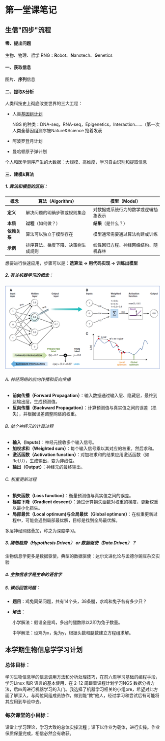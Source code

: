 # 第一堂课笔记

## 生信"四步"流程

#### **零、提出问题**       

生物、物理、哲学    RNG：**R**obot、**N**anotech、**G**enetics

#### **一、获取信息**

图片、**序列**信息

#### **二、提取&分析**

人类科技史上彻底改变世界的三大工程：

- 人类<u>基因组计划</u>

  NGS 的种类：DNA-seq，RNA-seq，Epigenetics，Interaction......（第一次人类全基因组测序被Nature&Science 抢着发表

- 阿波罗登月计划

- 曼哈顿原子弹计划

个人和医学测序产生的大数据：大规模、高维度，学习自由识别和提取信息

#### 三、建模&算法

##### 1. 算法和模型的区别：

| **概念**     | 算法（Algorithm）                  | 模型（Model）                        |
| ------------ | ---------------------------------- | ------------------------------------ |
| **定义**     | 解决问题的明确步骤或规则集合       | 对数据或系统行为的数学或逻辑抽象表示 |
| **本质**     | **过程**（如何做？）               | **结果**（是什么？）                 |
| **依赖关系** | 算法可以独立于模型存在             | 模型通常需要通过算法构建或训练       |
| **示例**     | 排序算法、梯度下降、决策树生成规则 | 线性回归方程、神经网络结构、随机森林 |

想要进行快速应用，步骤可以是：**选算法 → 用代码实现 → 训练出模型**	

##### **2. 有关机器学习的概念：**

![机器学习图标](ML.png)

###### A. 神经网络的前向传播和反向传播

- **前向传播（Forward Propagation）**：输入数据通过输入层、隐藏层，最终到达输出层，生成预测值。
- **反向传播（Backward Propagation）**：计算预测值与真实值之间的误差（损失），并根据误差调整网络的权重。

###### B. 单个神经元的计算过程

- **输入（Inputs）**：神经元接收多个输入信号。
- **加权求和（Weighted sum）**：每个输入信号乘以其对应的权重，然后求和。
- **激活函数（Activation function）**：对加权求和的结果应用激活函数（如ReLU），生成输出，变为非线性。
- **输出（Output）**：神经元的最终输出。

###### C. 权重更新过程

- **损失函数（Loss function）**：衡量预测值与真实值之间的误差。
- **梯度下降（Gradient descent）**：通过计算损失函数对权重的梯度，更新权重以最小化损失。
- **局部最优（Local optimum)与全局最优（Global optimum）**：在权重更新过程中，可能会遇到局部最优解，目标是找到全局最优解。

多层神经网络叠加，称之为深度学习。

##### 3. 猜想趋势（**Hypothesis Driven）** or 数据驱使（**Data Driven）**？

生物信息学更多是数据驱使，典型的数据驱使：达尔文进化论与孟德尔豌豆杂交实验

##### 4. 生物信息学是生命的语言学

##### 5. 课后回答问题：

- **题目**：鸡兔同笼问题，共有14个头，38条腿，求鸡和兔子各有多少只？

- **解法**：

  小学解法：假设全是鸡，多出的腿数除以2即为兔子数量。

  中学解法：设鸡为x，兔为y，根据头数和腿数建立方程组求解。



## 本学期生物信息学学习计划

### 总体目标：

学习生物信息学的信息调用方法和分析处理技巧，在前六周学习基础的编程手段，学习Linux 和R 语言的基本使用，在 2-12 周跟着课程计划学习NGS 数据分析方法，后四周进行机器学习的入门。我选择了机器学习相关的小组pre，希望对此方面了解深入，与两位同组成员协作，做到能“教”他人，经过学习和尝试后有可能将其应用到毕设中去。

### 每次课堂的小目标：

课堂上学习理论，学习大致的总体实操流程；课下以作业为载体，进行实操。作业保质保量完成，相信必然会有收获。